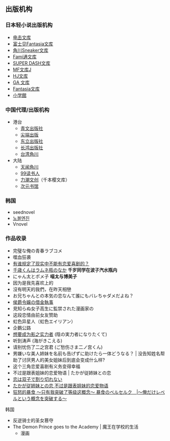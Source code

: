 
## 出版机构


### 日本轻小说出版机构

- [电击文库](https://dengekibunko.jp/)
- [富士见Fantasia文库](https://zh.moegirl.org.cn/%E5%AF%8C%E5%A3%AB%E8%A7%81Fantasia%E6%96%87%E5%BA%93 "富士见Fantasia文库")
- [角川Sneaker文库](https://sneakerbunko.jp/)
- [Fami通文库](https://zh.moegirl.org.cn/Fami%E9%80%9A%E6%96%87%E5%BA%93 "Fami通文库")
- [SUPER DASH文库](https://zh.moegirl.org.cn/SUPER_DASH%E6%96%87%E5%BA%93 "SUPER DASH文库")
- [MF文库J](https://zh.moegirl.org.cn/MF%E6%96%87%E5%BA%93J "MF文库J")
- [HJ文库](https://zh.moegirl.org.cn/HJ%E6%96%87%E5%BA%93 "HJ文库")
- [GA 文库](https://ga.sbcr.jp/)
- [Fantasia文库](https://fantasiabunko.jp/)
- [小学館](https://www.shogakukan.co.jp/)

### 中国代理/出版机构

- 港台
    - [青文出版社](https://zh.moegirl.org.cn/%E9%9D%92%E6%96%87%E5%87%BA%E7%89%88%E7%A4%BE "青文出版社")
    - [尖端出版](https://zh.moegirl.org.cn/index.php?title=%E5%B0%96%E7%AB%AF%E5%87%BA%E7%89%88&action=edit&redlink=1 "尖端出版（页面不存在）")
    - [东立出版社](https://zh.moegirl.org.cn/%E4%B8%9C%E7%AB%8B%E5%87%BA%E7%89%88%E7%A4%BE "东立出版社")
    - [长鸿出版社](https://zh.moegirl.org.cn/%E9%95%BF%E9%B8%BF%E5%87%BA%E7%89%88%E7%A4%BE "长鸿出版社")
    - [台湾角川](https://www.kadokawa.com.tw/)
- 大陆
    - [天闻角川](https://zh.moegirl.org.cn/%E5%A4%A9%E9%97%BB%E8%A7%92%E5%B7%9D "天闻角川")
    - [99读书人](https://zh.moegirl.org.cn/99%E8%AF%BB%E4%B9%A6%E4%BA%BA "99读书人")
    - [力潮文创](https://zh.moegirl.org.cn/index.php?title=%E5%8A%9B%E6%BD%AE%E6%96%87%E5%88%9B&action=edit&redlink=1 "力潮文创（页面不存在）")（千本樱文库）
    - [次元书馆]()
### 韩国

- seednovel
- [노블엔진](https://novelengine.com/novelengine_new/)
- Vnovel
### 作品收录

- 完璧な俺の青春ラブコメ
- 噬血狂袭
- [有谁规定了现实中不能有恋爱喜剧的？](https://zh.moegirl.org.cn/%E6%9C%89%E8%B0%81%E8%A7%84%E5%AE%9A%E4%BA%86%E7%8E%B0%E5%AE%9E%E4%B8%AD%E4%B8%8D%E8%83%BD%E6%9C%89%E6%81%8B%E7%88%B1%E5%96%9C%E5%89%A7%E7%9A%84)
- [千歳くんはラムネ瓶のなか](https://zh.moegirl.org.cn/%E5%8D%83%E5%B2%81%E5%90%8C%E5%AD%A6%E5%9C%A8%E6%B3%A2%E5%AD%90%E6%B1%BD%E6%B0%B4%E7%93%B6%E5%86%85#%E7%99%BB%E5%9C%BA%E4%BA%BA%E7%89%A9) **千岁同学在波子汽水瓶内**
- にゃん太とポメ子 **喵太与博美子**
- 因为是我先喜欢上的
- 沒有明天的我們，在昨天相戀
- お兄ちゃんとの本気の恋なんて誰にもバレちゃダメだよね？
- [侯爵令嬢の借金執事](https://sneakerbunko.jp/series/kousyakureijo/)
- 見知らぬ女子高生に監禁された漫画家の
- 这段恋情由前女友赞助
- 虹色异星人（虹色エイリアン）
- 企鵝公路
- [想要成为影之实力者](https://zh.moegirl.org.cn/%E6%83%B3%E8%A6%81%E6%88%90%E4%B8%BA%E5%BD%B1%E4%B9%8B%E5%AE%9E%E5%8A%9B%E8%80%85#) (陰の実力者になりたくて)
- 听到涛声 (海がきこえる)
- 请别忧伤了二之宫君 (ご愁伤さま二ノ宫くん)
- 男嫌いな美人姉妹を名前も告げずに助けたら一体どうなる？ |  没告知姓名帮助了讨厌男人的美女姐妹后到底会变成什么样?
- 这个三角恋爱喜剧有义务变得幸福
- 不过是跟表姐妹的恋爱物语 | たかが従姉妹との恋
- [恋は双子で割り切れない](https://dengekibunko.jp/special/futakire/)
- [たかが従姉妹との恋 不过是跟表姐妹的恋爱物语](https://www.shogakukan.co.jp/books/09453103)
- [狂怒的暴食 ～只有我突破了等级这概念～ 暴食のベルセルク　|～俺だけレベルという概念を突破する～](https://www.mangaupdates.com/series/6djuhw7/boushoku-no-berserk-ore-dake-level-to-iu-gainen-o-toppa-suru-novel)

韩国

- 反逆骑士的圣女篡夺
- The Demon Prince goes to the Academy | 魔王在学校的生活
	- 漫画